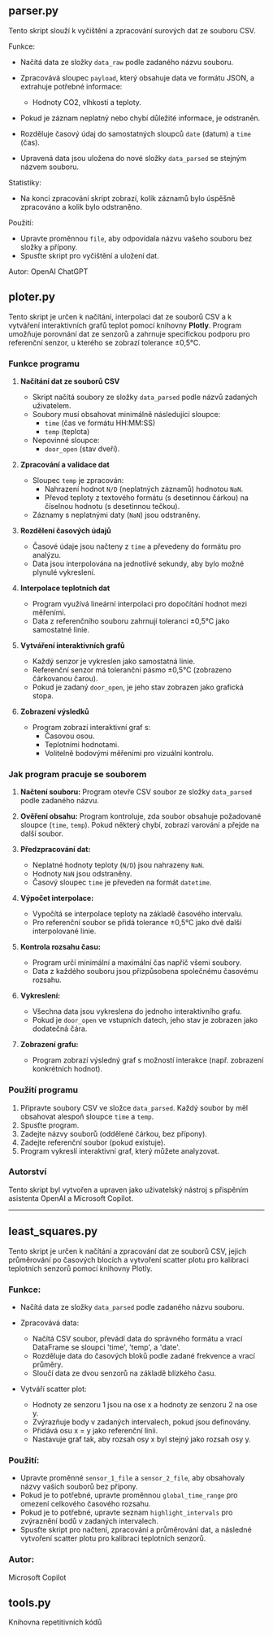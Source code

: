 ## parser.py

Tento skript slouží k vyčištění a zpracování surových dat ze souboru CSV.

Funkce:

- Načítá data ze složky `data_raw` podle zadaného názvu souboru.
- Zpracovává sloupec `payload`, který obsahuje data ve formátu JSON, a extrahuje potřebné informace:

  - Hodnoty CO2, vlhkosti a teploty.
- Pokud je záznam neplatný nebo chybí důležité informace, je odstraněn.
- Rozděluje časový údaj do samostatných sloupců `date` (datum) a `time` (čas).
- Upravená data jsou uložena do nové složky `data_parsed` se stejným názvem souboru.

Statistiky:

- Na konci zpracování skript zobrazí, kolik záznamů bylo úspěšně zpracováno a kolik bylo odstraněno.

Použití:

- Upravte proměnnou `file`, aby odpovídala názvu vašeho souboru bez složky a přípony.
- Spusťte skript pro vyčištění a uložení dat.

Autor: OpenAI ChatGPT

## ploter.py

Tento skript je určen k načítání, interpolaci dat ze souborů CSV a k vytváření interaktivních grafů teplot pomocí knihovny **Plotly**. Program umožňuje porovnání dat ze senzorů a zahrnuje specifickou podporu pro referenční senzor, u kterého se zobrazí tolerance ±0,5°C.

### Funkce programu

1. **Načítání dat ze souborů CSV**

   - Skript načítá soubory ze složky `data_parsed` podle názvů zadaných uživatelem.
   - Soubory musí obsahovat minimálně následující sloupce:
     - `time` (čas ve formátu HH:MM:SS)
     - `temp` (teplota)
   - Nepovinné sloupce:
     - `door_open` (stav dveří).
2. **Zpracování a validace dat**

   - Sloupec `temp` je zpracován:
     - Nahrazení hodnot `N/D` (neplatných záznamů) hodnotou `NaN`.
     - Převod teploty z textového formátu (s desetinnou čárkou) na číselnou hodnotu (s desetinnou tečkou).
   - Záznamy s neplatnými daty (`NaN`) jsou odstraněny.
3. **Rozdělení časových údajů**

   - Časové údaje jsou načteny z `time` a převedeny do formátu pro analýzu.
   - Data jsou interpolována na jednotlivé sekundy, aby bylo možné plynulé vykreslení.
4. **Interpolace teplotních dat**

   - Program využívá lineární interpolaci pro dopočítání hodnot mezi měřeními.
   - Data z referenčního souboru zahrnují toleranci ±0,5°C jako samostatné linie.
5. **Vytváření interaktivních grafů**

   - Každý senzor je vykreslen jako samostatná linie.
   - Referenční senzor má toleranční pásmo ±0,5°C (zobrazeno čárkovanou čarou).
   - Pokud je zadaný `door_open`, je jeho stav zobrazen jako grafická stopa.
6. **Zobrazení výsledků**

   - Program zobrazí interaktivní graf s:
     - Časovou osou.
     - Teplotními hodnotami.
     - Volitelně bodovými měřeními pro vizuální kontrolu.

### Jak program pracuje se souborem

1. **Načtení souboru:** Program otevře CSV soubor ze složky `data_parsed` podle zadaného názvu.
2. **Ověření obsahu:** Program kontroluje, zda soubor obsahuje požadované sloupce (`time`, `temp`). Pokud některý chybí, zobrazí varování a přejde na další soubor.
3. **Předzpracování dat:**

   - Neplatné hodnoty teploty (`N/D`) jsou nahrazeny `NaN`.
   - Hodnoty `NaN` jsou odstraněny.
   - Časový sloupec `time` je převeden na formát `datetime`.
4. **Výpočet interpolace:**

   - Vypočítá se interpolace teploty na základě časového intervalu.
   - Pro referenční soubor se přidá tolerance ±0,5°C jako dvě další interpolované linie.
5. **Kontrola rozsahu času:**

   - Program určí minimální a maximální čas napříč všemi soubory.
   - Data z každého souboru jsou přizpůsobena společnému časovému rozsahu.
6. **Vykreslení:**

   - Všechna data jsou vykreslena do jednoho interaktivního grafu.
   - Pokud je `door_open` ve vstupních datech, jeho stav je zobrazen jako dodatečná čára.
7. **Zobrazení grafu:**

   - Program zobrazí výsledný graf s možností interakce (např. zobrazení konkrétních hodnot).

### Použití programu

1. Připravte soubory CSV ve složce `data_parsed`. Každý soubor by měl obsahovat alespoň sloupce `time` a `temp`.
2. Spusťte program.
3. Zadejte názvy souborů (oddělené čárkou, bez přípony).
4. Zadejte referenční soubor (pokud existuje).
5. Program vykreslí interaktivní graf, který můžete analyzovat.

### Autorství

Tento skript byl vytvořen a upraven jako uživatelský nástroj s přispěním asistenta OpenAI a Microsoft Copilot.

---

## least_squares.py

Tento skript je určen k načítání a zpracování dat ze souborů CSV, jejich průměrování po časových blocích a vytvoření scatter plotu pro kalibraci teplotních senzorů pomocí knihovny Plotly.

### Funkce:

- Načítá data ze složky `data_parsed` podle zadaného názvu souboru.
- Zpracovává data:

  - Načítá CSV soubor, převádí data do správného formátu a vrací DataFrame se sloupci 'time', 'temp', a 'date'.
  - Rozděluje data do časových bloků podle zadané frekvence a vrací průměry.
  - Sloučí data ze dvou senzorů na základě blízkého času.
- Vytváří scatter plot:

  - Hodnoty ze senzoru 1 jsou na ose x a hodnoty ze senzoru 2 na ose y.
  - Zvýrazňuje body v zadaných intervalech, pokud jsou definovány.
  - Přidává osu x = y jako referenční linii.
  - Nastavuje graf tak, aby rozsah osy x byl stejný jako rozsah osy y.

### Použití:

- Upravte proměnné `sensor_1_file` a `sensor_2_file`, aby obsahovaly názvy vašich souborů bez přípony.
- Pokud je to potřebné, upravte proměnnou `global_time_range` pro omezení celkového časového rozsahu.
- Pokud je to potřebné, upravte seznam `highlight_intervals` pro zvýraznění bodů v zadaných intervalech.
- Spusťte skript pro načtení, zpracování a průměrování dat, a následné vytvoření scatter plotu pro kalibraci teplotních senzorů.

### Autor:

Microsoft Copilot

## tools.py

Knihovna repetitivních kódů
